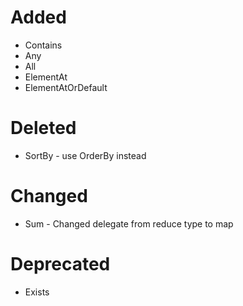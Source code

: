 # Added

* Contains
* Any
* All
* ElementAt
* ElementAtOrDefault

# Deleted

* SortBy - use OrderBy instead

# Changed

* Sum - Changed delegate from reduce type to map

# Deprecated

* Exists
